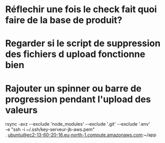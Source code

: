 # Réflechir une fois le check fait quoi faire de la base de produit?

# Regarder si le script de suppression des fichiers d upload fonctionne bien

# Rajouter un spinner ou barre de progression pendant l'upload des valeurs

rsync -avz --exclude 'node_modules' --exclude '.git' --exclude '.env' \
-e "ssh -i ~/.ssh/key-serveur-jb-aws.pem" \
. ubuntu@ec2-13-60-20-16.eu-north-1.compute.amazonaws.com:~/app
